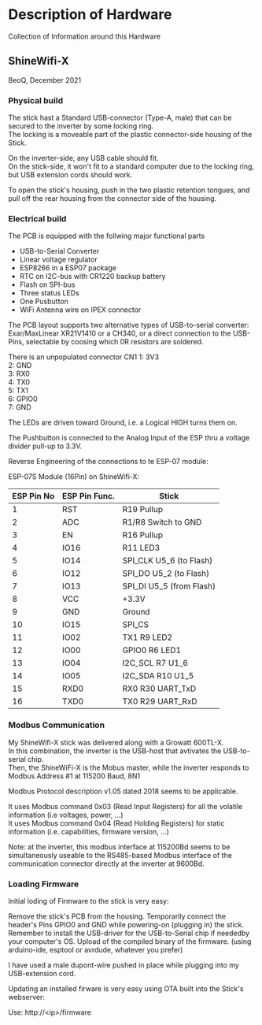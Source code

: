 # Description of Hardware

Collection of Information around this Hardware

## ShineWifi-X

BeoQ, December 2021


### Physical build

The stick hast a Standard USB-connector (Type-A, male) that can be secured to the inverter by some locking ring.  
The locking is a moveable part of the plastic connector-side housing of the Stick.

On the inverter-side, any USB cable should fit.  
On the stick-side, it won't fit to a standard computer due to the locking ring, but USB extension cords should work.

To open the stick's housing, push in the two plastic retention tongues, and pull off the rear housing from the connector side of the housing.


### Electrical build

The PCB is equipped with the follwing major functional parts

* USB-to-Serial Converter
* Linear voltage regulator
* ESP8266 in a ESP07 package
* RTC on I2C-bus with CR1220 backup battery
* Flash on SPI-bus
* Three status LEDs
* One Pusbutton 
* WiFi Antenna wire on IPEX connector


The PCB layout supports two alternative types of USB-to-serial converter:
Exar/MaxLinear XR21V1410 or a CH340, or a direct connection to the USB-Pins, selectable by coosing which 0R resistors are soldered.

There is an unpopulated connector CN1
1: 3V3  
2:	GND  
3:	RX0  
4:	TX0  
5:	TX1  
6:	GPIO0  
7:	GND  


The LEDs are driven toward Ground, i.e. a Logical HIGH turns them on.

The Pushbutton is connected to the Analog Input of the ESP thru a voltage divider pull-up to 3.3V.


Reverse Engineering of the connections to te ESP-07 module:

ESP-07S Module (16Pin) on ShineWifi-X:



|ESP Pin No|ESP Pin Func.|Stick      |
|---|------|-------------------------|
| 1 | RST	 |	R19 	Pullup             |
| 2 | ADC	 |	R1/R8 	Switch to GND    |
| 3 | EN		 |	R16 	Pullup             |
| 4 | IO16	|	R11  	LED3              |
| 5 | IO14	|	SPI_CLK	U5_6	(to Flash) |
| 6 | IO12	|	SPI_DO	U5_2	(to Flash)  |
| 7 | IO13	|	SPI_DI	U5_5	(from Flash)|
| 8 | VCC	 |	+3.3V                   |
| 9 | GND	 |	Ground                  |
|10 | IO15	|	SPI_CS                  |
|11 | IO02	|	TX1	R9	LED2             |
|12 | IO00	|	GPIO0	R6	LED1           |
|13 | IO04	|	I2C_SCL	R7	U1_6         |
|14 | IO05	|	I2C_SDA	R10	U1_5        |
|15 | RXD0	|	RX0	R30	UART_TxD        |
|16 | TXD0	|	TX0	R29	UART_RxD        |


### Modbus Communication

My ShineWifi-X stick was delivered along with a Growatt 600TL-X.  
In this combination, the inverter is the USB-host that avtivates the USB-to-serial chip.  
Then, the ShineWiFi-X is the Mobus master, while the inverter responds to Modbus Address #1 at 115200 Baud, 8N1

Modbus Protocol description v1.05 dated 2018 seems to be applicable.

It uses Modbus command 0x03 (Read Input Registers) for all the volatile information (i.e voltages, power, ...)  
It uses Modbus command 0x04 (Read Holding Registers) for static information (i.e. capabilities, firmware version, ...)

Note: at the inverter, this modbus interface at 115200Bd seems to be simultaneously useable to the RS485-based Modbus interface of the communication connector directly at the inverter at 9600Bd.


### Loading Firmware

Initial loding of Firmware to the stick is very easy:

Remove the stick's PCB from the housing.
Temporarily  connect the header's Pins GPIO0 and GND while powering-on (plugging in) the stick.
Remember to install the USB-driver for the USB-to-Serial chip if neededby your computer's OS.
Upload of the compiled binary of the firmware. (using arduino-ide, esptool or avrdude, whatever you prefer)

I have used a male dupont-wire pushed in place while plugging into my USB-extension cord.


Updating an installed firware is very easy using OTA built into the Stick's webserver:

Use:  http://&lt;ip&gt;/firmware
